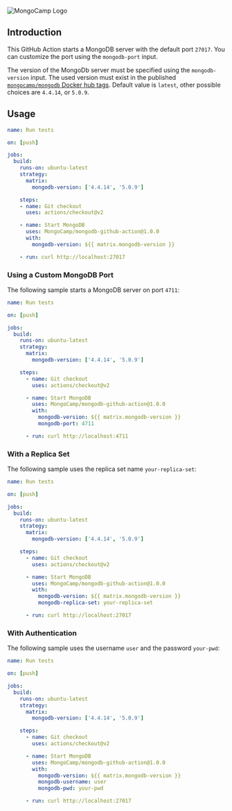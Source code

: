 ![MongoCamp Logo](https://server.mongocamp.dev/logo_with_text_right.png)

## Introduction
This GitHub Action starts a MongoDB server with the default port `27017`. You can customize the port using the `mongodb-port` input.

The version of the MongoDb server must be specified using the `mongodb-version` input. The used version must exist in the published [`mongocamp/mongodb` Docker hub tags](https://hub.docker.com/r/mongocamp/mongodb/tags). Default value is `latest`, other possible choices are `4.4.14`, or `5.0.9`.

## Usage
```yaml
name: Run tests

on: [push]

jobs:
  build:
    runs-on: ubuntu-latest
    strategy:
      matrix:
        mongodb-version: ['4.4.14', '5.0.9']

    steps:
    - name: Git checkout
      uses: actions/checkout@v2

    - name: Start MongoDB
      uses: MongoCamp/mongodb-github-action@1.0.0
      with:
        mongodb-version: ${{ matrix.mongodb-version }}

    - run: curl http://localhost:27017
```


### Using a Custom MongoDB Port
The following sample starts a MongoDB server on port `4711`:

```yaml
name: Run tests

on: [push]

jobs:
  build:
    runs-on: ubuntu-latest
    strategy:
      matrix:
        mongodb-version: ['4.4.14', '5.0.9']

    steps:
      - name: Git checkout
        uses: actions/checkout@v2

      - name: Start MongoDB
        uses: MongoCamp/mongodb-github-action@1.0.0
        with:
          mongodb-version: ${{ matrix.mongodb-version }}
          mongodb-port: 4711

      - run: curl http://localhost:4711
```


### With a Replica Set
The following sample uses the replica set name `your-replica-set`:

```yaml
name: Run tests

on: [push]

jobs:
  build:
    runs-on: ubuntu-latest
    strategy:
      matrix:
        mongodb-version: ['4.4.14', '5.0.9']

    steps:
      - name: Git checkout
        uses: actions/checkout@v2

      - name: Start MongoDB
        uses: MongoCamp/mongodb-github-action@1.0.0
        with:
          mongodb-version: ${{ matrix.mongodb-version }}
          mongodb-replica-set: your-replica-set

      - run: curl http://localhost:27017
```


### With Authentication
The following sample uses the username `user` and the password `your-pwd`:


```yaml
name: Run tests

on: [push]

jobs:
  build:
    runs-on: ubuntu-latest
    strategy:
      matrix:
        mongodb-version: ['4.4.14', '5.0.9']

    steps:
      - name: Git checkout
        uses: actions/checkout@v2

      - name: Start MongoDB
        uses: MongoCamp/mongodb-github-action@1.0.0
        with:
          mongodb-version: ${{ matrix.mongodb-version }}
          mongodb-username: user
          mongodb-pwd: your-pwd

      - run: curl http://localhost:27017
```
